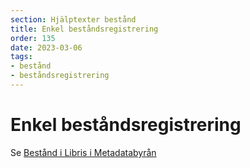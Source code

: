 ```yaml
---
section: Hjälptexter bestånd
title: Enkel beståndsregistrering
order: 135
date: 2023-03-06
tags:
- bestånd
- beståndsregistrering
--- 
```


# Enkel beståndsregistrering

Se [Bestånd i Libris i Metadatabyrån](https://metadatabyran.kb.se/beskrivning/specialanvisningar/bestand-i-libris)
